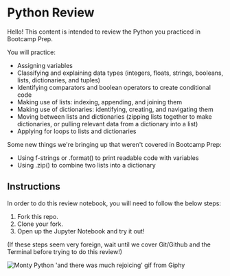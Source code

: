 # Python Review

Hello! This content is intended to review the Python you practiced in Bootcamp Prep.

You will practice: 

- Assigning variables
- Classifying and explaining data types (integers, floats, strings, booleans, lists, dictionaries, and tuples)
- Identifying comparators and boolean operators to create conditional code
- Making use of lists: indexing, appending, and joining them
- Making use of dictionaries: identifying, creating, and navigating them
- Moving between lists and dictionaries (zipping lists together to make dictionaries, or pulling relevant data from a dictionary into a list)
- Applying for loops to lists and dictionaries

Some new things we're bringing up that weren't covered in Bootcamp Prep:

- Using f-strings or .format() to print readable code with variables
- Using .zip() to combine two lists into a dictionary

## Instructions

In order to do this review notebook, you will need to follow the below steps:

1. Fork this repo.
2. Clone your fork.
3. Open up the Jupyter Notebook and try it out! 

(If these steps seem very foreign, wait until we cover Git/Github and the Terminal before trying to do this review!)

![Monty Python 'and there was much rejoicing' gif from Giphy](https://media.giphy.com/media/WIg8P0VNpgH8Q/giphy.gif)
